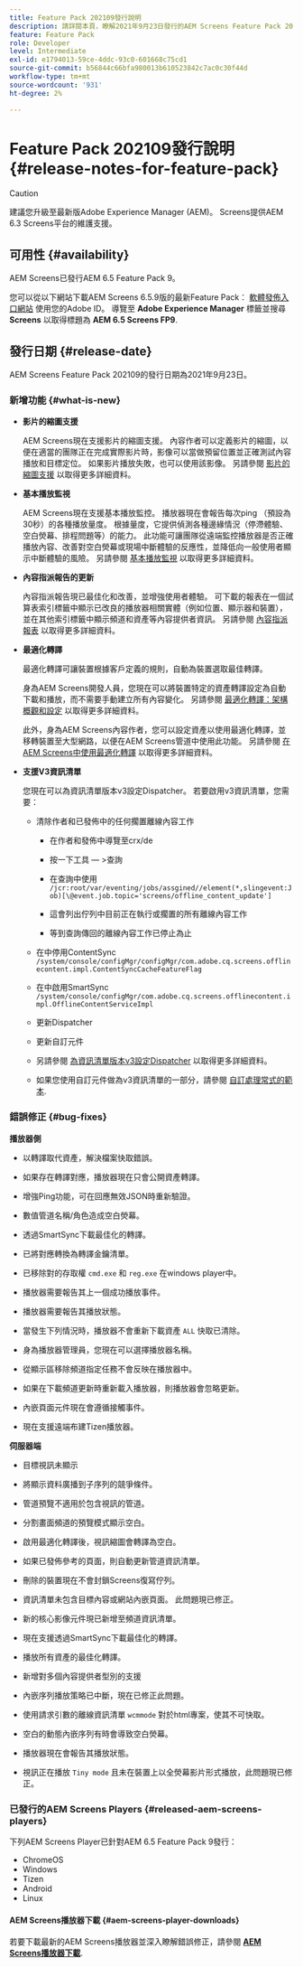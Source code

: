 ```yaml
---
title: Feature Pack 202109發行說明
description: 請詳閱本頁，瞭解2021年9月23日發行的AEM Screens Feature Pack 202109的相關資訊。
feature: Feature Pack
role: Developer
level: Intermediate
exl-id: e1794013-59ce-4ddc-93c0-601668c75cd1
source-git-commit: b56844c66bfa980013b610523842c7ac0c30f44d
workflow-type: tm+mt
source-wordcount: '931'
ht-degree: 2%

---
```


# Feature Pack 202109發行說明 {#release-notes-for-feature-pack}

>[!CAUTION]
>建議您升級至最新版Adobe Experience Manager (AEM)。 Screens提供AEM 6.3 Screens平台的維護支援。

## 可用性 {#availability}

AEM Screens已發行AEM 6.5 Feature Pack 9。

您可以從以下網站下載AEM Screens 6.5.9版的最新Feature Pack： [軟體發佈入口網站](https://experience.adobe.com/#/downloads/content/software-distribution/en/aem.html) 使用您的Adobe ID。 導覽至 **Adobe Experience Manager** 標籤並搜尋 **Screens** 以取得標題為 **AEM 6.5 Screens FP9**.

## 發行日期 {#release-date}

AEM Screens Feature Pack 202109的發行日期為2021年9月23日。

### 新增功能 {#what-is-new}

* **影片的縮圖支援**

   AEM Screens現在支援影片的縮圖支援。 內容作者可以定義影片的縮圖，以便在適當的團隊正在完成實際影片時，影像可以當做預留位置並正確測試內容播放和目標定位。 如果影片播放失敗，也可以使用該影像。
另請參閱 [影片的縮圖支援](/help/user-guide/thumbnail-support.md) 以取得更多詳細資料。

* **基本播放監視**

   AEM Screens現在支援基本播放監控。 播放器現在會報告每次ping （預設為30秒）的各種播放量度。 根據量度，它提供偵測各種邊緣情況（停滯體驗、空白熒幕、排程問題等）的能力。 此功能可讓團隊從遠端監控播放器是否正確播放內容、改善對空白熒幕或現場中斷體驗的反應性，並降低向一般使用者顯示中斷體驗的風險。
另請參閱 [基本播放監視](https://experienceleague.adobe.com/docs/experience-manager-screens/user-guide/administering/installing-screens-player.html?lang=en#playback-monitoring) 以取得更多詳細資料。

* **內容指派報告的更新**

   內容指派報告現已最佳化和改善，並增強使用者體驗。 可下載的報表在一個試算表索引標籤中顯示已改良的播放器相關實體（例如位置、顯示器和裝置），並在其他索引標籤中顯示頻道和資產等內容提供者資訊。
另請參閱 [內容指派報表](/help/user-guide/content-assignment-report.md) 以取得更多詳細資料。

* **最適化轉譯**

   最適化轉譯可讓裝置根據客戶定義的規則，自動為裝置選取最佳轉譯。

   身為AEM Screens開發人員，您現在可以將裝置特定的資產轉譯設定為自動下載和播放，而不需要手動建立所有內容變化。 另請參閱 [最適化轉譯：架構概觀和設定](/help/user-guide/adaptive-renditions.md) 以取得更多詳細資料。

   此外，身為AEM Screens內容作者，您可以設定資產以使用最適化轉譯，並移轉裝置至大型網路，以便在AEM Screens管道中使用此功能。 另請參閱 [在AEM Screens中使用最適化轉譯](/help/user-guide/using-adaptive-renditions.md) 以取得更多詳細資料。

* **支援V3資訊清單**

   您現在可以為資訊清單版本v3設定Dispatcher。 若要啟用v3資訊清單，您需要：

   * 清除作者和已發佈中的任何擱置離線內容工作

      * 在作者和發佈中導覽至crx/de

      * 按一下工具 — >查詢

      * 在查詢中使用 `/jcr:root/var/eventing/jobs/assgined//element(*,slingevent:Job)[\@event.job.topic='screens/offline_content_update']`

      * 這會列出佇列中目前正在執行或擱置的所有離線內容工作

      * 等到查詢傳回的離線內容工作已停止為止
   * 在中停用ContentSync `/system/console/configMgr/configMgr/com.adobe.cq.screens.offlinecontent.impl.ContentSyncCacheFeatureFlag`

   * 在中啟用SmartSync `/system/console/configMgr/com.adobe.cq.screens.offlinecontent.impl.OfflineContentServiceImpl`

   * 更新Dispatcher

   * 更新自訂元件


   * 另請參閱 [為資訊清單版本v3設定Dispatcher](https://experienceleague.adobe.com/docs/experience-manager-screens/user-guide/administering/dispatcher-configurations-aem-screens.html?lang=en#configuring-dispatcherv3) 以取得更多詳細資料。
   * 如果您使用自訂元件做為v3資訊清單的一部分，請參閱 [自訂處理常式的範本](https://experienceleague.adobe.com/docs/experience-manager-screens/user-guide/developing/developing-custom-component-tutorial-develop.html?lang=en#custom-handlers).



### 錯誤修正 {#bug-fixes}

**播放器側**

* 以轉譯取代資產，解決檔案快取錯誤。

* 如果存在轉譯對應，播放器現在只會公開資產轉譯。

* 增強Ping功能，可在回應無效JSON時重新驗證。

* 數值管道名稱/角色造成空白熒幕。

* 透過SmartSync下載最佳化的轉譯。

* 已將對應轉換為轉譯金鑰清單。

* 已移除對的存取權 `cmd.exe` 和 `reg.exe` 在windows player中。

* 播放器需要報告其上一個成功播放事件。

* 播放器需要報告其播放狀態。

* 當發生下列情況時，播放器不會重新下載資產 `ALL` 快取已清除。

* 身為播放器管理員，您現在可以選擇播放器名稱。

* 從顯示區移除頻道指定任務不會反映在播放器中。

* 如果在下載頻道更新時重新載入播放器，則播放器會忽略更新。

* 內嵌頁面元件現在會遵循接觸事件。

* 現在支援遠端布建Tizen播放器。

**伺服器端**

* 目標視訊未顯示
* 將顯示資料廣播到子序列的競爭條件。

* 管道預覽不適用於包含視訊的管道。

* 分割畫面頻道的預覽模式顯示空白。

* 啟用最適化轉譯後，視訊縮圖會轉譯為空白。

* 如果已發佈參考的頁面，則自動更新管道資訊清單。

* 刪除的裝置現在不會封鎖Screens復寫佇列。

* 資訊清單未包含目標內容或網站內嵌頁面。 此問題現已修正。

* 新的核心影像元件現已新增至頻道資訊清單。

* 現在支援透過SmartSync下載最佳化的轉譯。

* 播放所有資產的最佳化轉譯。

* 新增對多個內容提供者型別的支援

* 內嵌序列播放策略已中斷，現在已修正此問題。

* 使用請求引數的離線資訊清單 `wcmmode` 對於html專案，使其不可快取。

* 空白的動態內嵌序列有時會導致空白熒幕。

* 播放器現在會報告其播放狀態。

* 視訊正在播放 `Tiny mode` 且未在裝置上以全熒幕影片形式播放，此問題現已修正。

### 已發行的AEM Screens Players {#released-aem-screens-players}

下列AEM Screens Player已針對AEM 6.5 Feature Pack 9發行：

* ChromeOS
* Windows
* Tizen
* Android
* Linux

#### AEM Screens播放器下載  {#aem-screens-player-downloads}

若要下載最新的AEM Screens播放器並深入瞭解錯誤修正，請參閱 **[AEM Screens播放器下載](https://download.macromedia.com/screens/index.html)**.
